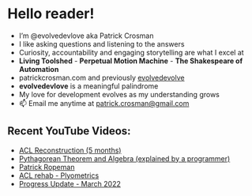 # Hello reader!  
- I’m @evolvedevlove aka Patrick Crosman  
- I like asking questions and listening to the answers
- Curiosity, accountability and engaging storytelling are what I excel at
- **Living Toolshed** - **Perpetual Motion Machine** - **The Shakespeare of Automation**
- patrickcrosman.com and previously <a href="https://www.github.com/evolvedevolve?tab=repositories" target="_blank">evolvedevolve</a>
- __evolvedevlove__ is a meaningful palindrome
- My love for development evolves as my understanding grows
- 📫 Email me anytime at patrick.crosman@gmail.com

## Recent YouTube Videos:

<!-- YOUTUBE:START -->
- [ACL Reconstruction &lpar;5 months&rpar;](https://www.youtube.com/watch?v=1Tkoli1mqz0)
- [Pythagorean Theorem and Algebra &lpar;explained by a programmer&rpar;](https://www.youtube.com/watch?v=nbx34GJccC4)
- [Patrick Ropeman](https://www.youtube.com/watch?v=uCKoFontmOE)
- [ACL rehab - Plyometrics](https://www.youtube.com/watch?v=ncC76OgyaCI)
- [Progress Update - March 2022](https://www.youtube.com/watch?v=yyiyxc7rcXQ)
<!-- YOUTUBE:END -->

<!---
evolvedevlove/evolvedevlove is a ✨ special ✨ repository because its `README.md` (this file) appears on Patrick's GitHub profile.
You can learn a lot if you read the comments.
--->

